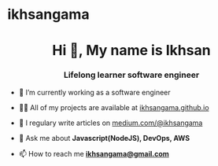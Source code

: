 # ikhsangama
<h1 align="center">Hi 👋, My name is Ikhsan</h1>
<h3 align="center">Lifelong learner software engineer</h3>

- 🔭 I’m currently working as a software engineer

- 👨‍💻 All of my projects are available at [ikhsangama.github.io](https://ikhsangama.github.io/myportfolio)

- 📝 I regulary write articles on [medium.com/@ikhsangama](https://medium.com/@ikhsangama)

- 💬 Ask me about **Javascript(NodeJS), DevOps, AWS**

- 📫 How to reach me **ikhsangama@gmail.com**
